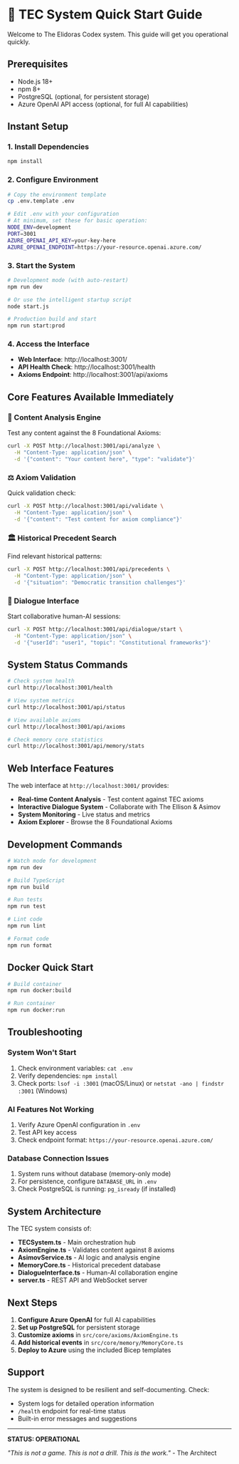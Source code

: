 # 🚀 TEC System Quick Start Guide

Welcome to The Elidoras Codex system. This guide will get you operational quickly.

## Prerequisites

- Node.js 18+ 
- npm 8+
- PostgreSQL (optional, for persistent storage)
- Azure OpenAI API access (optional, for full AI capabilities)

## Instant Setup

### 1. Install Dependencies
```bash
npm install
```

### 2. Configure Environment
```bash
# Copy the environment template
cp .env.template .env

# Edit .env with your configuration
# At minimum, set these for basic operation:
NODE_ENV=development
PORT=3001
AZURE_OPENAI_API_KEY=your-key-here
AZURE_OPENAI_ENDPOINT=https://your-resource.openai.azure.com/
```

### 3. Start the System
```bash
# Development mode (with auto-restart)
npm run dev

# Or use the intelligent startup script
node start.js

# Production build and start
npm run start:prod
```

### 4. Access the Interface
- **Web Interface**: http://localhost:3001/
- **API Health Check**: http://localhost:3001/health
- **Axioms Endpoint**: http://localhost:3001/api/axioms

## Core Features Available Immediately

### 🧠 Content Analysis Engine
Test any content against the 8 Foundational Axioms:
```bash
curl -X POST http://localhost:3001/api/analyze \
  -H "Content-Type: application/json" \
  -d '{"content": "Your content here", "type": "validate"}'
```

### ⚖️ Axiom Validation
Quick validation check:
```bash
curl -X POST http://localhost:3001/api/validate \
  -H "Content-Type: application/json" \
  -d '{"content": "Test content for axiom compliance"}'
```

### 🏛️ Historical Precedent Search
Find relevant historical patterns:
```bash
curl -X POST http://localhost:3001/api/precedents \
  -H "Content-Type: application/json" \
  -d '{"situation": "Democratic transition challenges"}'
```

### 💬 Dialogue Interface
Start collaborative human-AI sessions:
```bash
curl -X POST http://localhost:3001/api/dialogue/start \
  -H "Content-Type: application/json" \
  -d '{"userId": "user1", "topic": "Constitutional frameworks"}'
```

## System Status Commands

```bash
# Check system health
curl http://localhost:3001/health

# View system metrics
curl http://localhost:3001/api/status

# View available axioms
curl http://localhost:3001/api/axioms

# Check memory core statistics
curl http://localhost:3001/api/memory/stats
```

## Web Interface Features

The web interface at `http://localhost:3001/` provides:

- **Real-time Content Analysis** - Test content against TEC axioms
- **Interactive Dialogue System** - Collaborate with The Ellison & Asimov
- **System Monitoring** - Live status and metrics
- **Axiom Explorer** - Browse the 8 Foundational Axioms

## Development Commands

```bash
# Watch mode for development
npm run dev

# Build TypeScript
npm run build

# Run tests
npm run test

# Lint code
npm run lint

# Format code
npm run format
```

## Docker Quick Start

```bash
# Build container
npm run docker:build

# Run container
npm run docker:run
```

## Troubleshooting

### System Won't Start
1. Check environment variables: `cat .env`
2. Verify dependencies: `npm install`
3. Check ports: `lsof -i :3001` (macOS/Linux) or `netstat -ano | findstr :3001` (Windows)

### AI Features Not Working
1. Verify Azure OpenAI configuration in `.env`
2. Test API key access
3. Check endpoint format: `https://your-resource.openai.azure.com/`

### Database Connection Issues
1. System runs without database (memory-only mode)
2. For persistence, configure `DATABASE_URL` in `.env`
3. Check PostgreSQL is running: `pg_isready` (if installed)

## System Architecture

The TEC system consists of:

- **TECSystem.ts** - Main orchestration hub
- **AxiomEngine.ts** - Validates content against 8 axioms
- **AsimovService.ts** - AI logic and analysis engine  
- **MemoryCore.ts** - Historical precedent database
- **DialogueInterface.ts** - Human-AI collaboration engine
- **server.ts** - REST API and WebSocket server

## Next Steps

1. **Configure Azure OpenAI** for full AI capabilities
2. **Set up PostgreSQL** for persistent storage  
3. **Customize axioms** in `src/core/axioms/AxiomEngine.ts`
4. **Add historical events** in `src/core/memory/MemoryCore.ts`
5. **Deploy to Azure** using the included Bicep templates

## Support

The system is designed to be resilient and self-documenting. Check:

- System logs for detailed operation information
- `/health` endpoint for real-time status
- Built-in error messages and suggestions

---

**STATUS: OPERATIONAL**

*"This is not a game. This is not a drill. This is the work."* - The Architect
